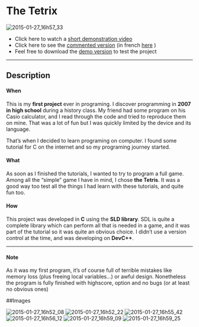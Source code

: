 # The Tetrix

![2015-01-27_16h57_33](https://cloud.githubusercontent.com/assets/10437041/5921707/2371596c-a646-11e4-88d3-e84615f9e936.png)

*  Click here to watch a [short demonstration video](http://youtu.be/76CstDxUldo) 
*  Click here to see the [commented version](http://youtu.be/rl1jqGh2mFQ) (in french [here](http://youtu.be/W6j-DrSJQgk) )
*  Feel free to download the [demo version](https://github.com/OlivierDeBouclans/2007-The-Tetrix/raw/master/TryMe-Tetrix.rar) to test the project 

---

## Description

#### When

This is my **first project** ever in programing. I discover programming in **2007 in high school** during a history class. My friend had some program on his Casio calculator, and I read through the code and tried to reproduce them on mine. That was a lot of fun but I was quickly limited by the device and its language. 

That’s when I decided to learn programing on computer. I found some tutorial for C on the internet and so my programing journey started. 

#### What

As soon as I finished the tutorials, I wanted to try to program a full game. Among all the “simple” game I have in mind, I chose **the Tetris**. It was a good way too test all the things I had learn with these tutorials, and quite fun too.

#### How

This project was developed in **C** using the **SLD library**. SDL is quite a complete library which can perform all that is needed in a game, and it was part of the tutorial so it was quite an obvious choice. I didn’t use a version control at the time, and was developing on **DevC++**.

---

#### Note

As it was my first program, it’s of course full of terrible mistakes like memory loss (plus freeing local variables…) or awful design. Nonetheless the program is fully finished with highscore, option and no bugs (or at least no obvious ones)

##Images

![2015-01-27_16h52_08](https://cloud.githubusercontent.com/assets/10437041/5921689/ff4ca744-a645-11e4-8b0a-6bec226b6b64.png)
![2015-01-27_16h52_22](https://cloud.githubusercontent.com/assets/10437041/5921709/23748a4c-a646-11e4-8865-571f1670d963.png)
![2015-01-27_16h55_42](https://cloud.githubusercontent.com/assets/10437041/5921706/23709090-a646-11e4-89a7-b7c6d84ce6cc.png)
![2015-01-27_16h56_12](https://cloud.githubusercontent.com/assets/10437041/5921708/237281de-a646-11e4-8d23-6511f6617c7f.png)
![2015-01-27_16h59_09](https://cloud.githubusercontent.com/assets/10437041/5921710/2377b7da-a646-11e4-96a5-5e1431a12d24.png)
![2015-01-27_16h59_25](https://cloud.githubusercontent.com/assets/10437041/5921711/237a9cd4-a646-11e4-9077-224dd97f0d6b.png)
